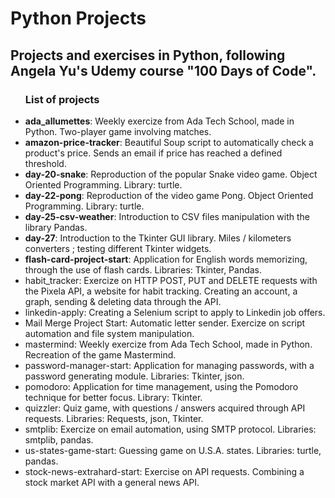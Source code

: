 # <h1>Python Projects</h1>

<h2>Projects and exercises in Python, following Angela Yu's Udemy course "100 Days of Code".</h2>

<ul> <h3>List of projects</h3>
  
  <li><b>ada_allumettes</b>: Weekly exercize from Ada Tech School, made in Python. Two-player game involving matches.</li>
  <li><b>amazon-price-tracker</b>: Beautiful Soup script to automatically check a product's price. Sends an email if price has reached a defined threshold.</li>
  <li><b>day-20-snake</b>: Reproduction of the popular Snake video game. Object Oriented Programming. Library: turtle.</li>
  <li><b>day-22-pong</b>: Reproduction of the video game Pong. Object Oriented Programming. Library: turtle.</li>
  <li><b>day-25-csv-weather</b>: Introduction to CSV files manipulation with the library Pandas. </li>
  <li><b>day-27</b>: Introduction to the Tkinter GUI library. Miles / kilometers converters ; testing different Tkinter widgets.</li>
  <li><b>flash-card-project-start</b>: Application for English words memorizing, through the use of flash cards. Libraries: Tkinter, Pandas.</li>
  <li>habit_tracker: Exercize on HTTP POST, PUT and DELETE requests with the Pixela API, a website for habit tracking. Creating an account, a graph, sending & deleting data through the API.</li>
  <li>linkedin-apply: Creating a Selenium script to apply to Linkedin job offers. </li>
  <li>Mail Merge Project Start: Automatic letter sender. Exercize on script automation and file system manipulation.</li> 
  <li>mastermind: Weekly exercize from Ada Tech School, made in Python. Recreation of the game Mastermind.</li>
  <li>password-manager-start: Application for managing passwords, with a password generating module. Libraries: Tkinter, json.</li>
  <li>pomodoro: Application for time management, using the Pomodoro technique for better focus. Library: Tkinter.</li>
  <li>quizzler: Quiz game, with questions / answers acquired through API requests. Libraries: Requests, json, Tkinter.</li>
  <li>smtplib: Exercize on email automation, using SMTP protocol. Libraries: smtplib, pandas.</li>
  <li>us-states-game-start: Guessing game on U.S.A. states. Libraries: turtle, pandas.</li>
  <li>stock-news-extrahard-start: Exercise on API requests. Combining a stock market API with a general news API.</li>
</ul>

